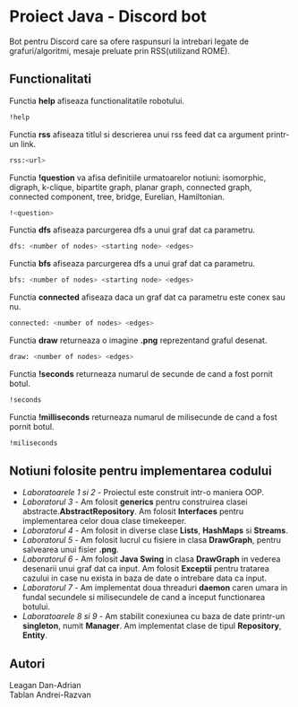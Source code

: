# Proiect Java - Discord bot 

Bot pentru Discord care sa ofere raspunsuri la intrebari legate de grafuri/algoritmi, mesaje preluate prin RSS(utilizand ROME).

## Functionalitati

Functia **help** afiseaza functionalitatile robotului.

```bash
!help
```
Functia **rss** afiseaza titlul si descrierea unui rss feed dat ca argument printr-un link.

```bash
rss:<url>
```
Functia **!question** va afisa definitiile urmatoarelor notiuni: isomorphic, digraph, k-clique, bipartite graph, planar graph, connected graph, connected component, tree, bridge, Eurelian, Hamiltonian. 

```bash
!<question>
```
Functia **dfs** afiseaza parcurgerea dfs a unui graf dat ca parametru.

```bash
dfs: <number of nodes> <starting node> <edges>
```
Functia **bfs** afiseaza parcurgerea dfs a unui graf dat ca parametru.

```bash
bfs: <number of nodes> <starting node> <edges>
```
Functia **connected** afiseaza daca un graf dat ca parametru este conex sau nu.

```bash
connected: <number of nodes> <edges>
```
Functia **draw** returneaza o imagine **.png** reprezentand graful desenat.

```bash
draw: <number of nodes> <edges>
```
Functia **!seconds** returneaza numarul de secunde de cand a fost pornit botul.

```bash
!seconds
```
Functia **!milliseconds** returneaza numarul de milisecunde de cand a fost pornit botul.

```bash
!miliseconds
```

## Notiuni folosite pentru implementarea codului

* *Laboratoarele 1 si 2* - Proiectul este construit intr-o maniera OOP. 
* *Laboratorul 3* - Am folosit **generics** pentru construirea clasei abstracte.**AbstractRepository**. Am folosit **Interfaces** pentru implementarea celor doua clase timekeeper.
* *Laboratorul 4* - Am folosit in diverse clase **Lists**, **HashMaps** si **Streams**.
* *Laboratorul 5* - Am folosit lucrul cu fisiere in clasa **DrawGraph**, pentru salvearea unui fisier **.png**. 
* *Laboratorul 6* - Am folosit **Java Swing** in clasa **DrawGraph** in vederea desenarii unui graf dat ca input. Am folosit **Exceptii** pentru tratarea cazului in case nu exista in baza de date o intrebare data ca input.
* *Laboratorul 7* - Am implementat doua threaduri **daemon** caren umara in fundal secundele si milisecundele de cand a inceput functionarea botului.
* *Laboratoarele 8 si 9* - Am stabilit conexiunea cu baza de date printr-un **singleton**, numit **Manager**. Am implementat clase de tipul **Repository**, **Entity**.


## Autori
Leagan Dan-Adrian <br />
Tablan Andrei-Razvan
